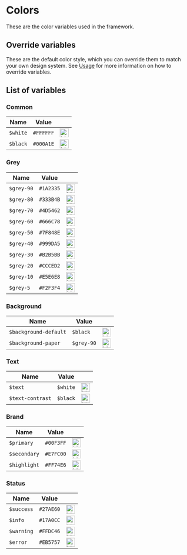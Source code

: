 ---
---

# Colors

These are the color variables used in the framework.

## Override variables

These are the default color style, which you can override them to match your own design system. See [Usage](/docs/getting-started/usage) for more information on how to override variables.

## List of variables

### Common

| Name | Value | |
| - | - | - |
| `$white` | `#FFFFFF` | <img valign='middle' height="24" alt='blue' src='https://readme-swatches.vercel.app/FFFFFF?style=round'/> |
| `$black` | `#000A1E` | <img valign='middle' height="24" alt='blue' src='https://readme-swatches.vercel.app/000A1E?style=round'/> |

### Grey

| Name | Value | |
| - | - | - |
| `$grey-90` | `#1A2335` | <img valign='middle' height="24" alt='blue' src='https://readme-swatches.vercel.app/1A2335?style=round'/> |
| `$grey-80` | `#333B4B` | <img valign='middle' height="24" alt='blue' src='https://readme-swatches.vercel.app/333B4B?style=round'/> |
| `$grey-70` | `#4D5462` | <img valign='middle' height="24" alt='blue' src='https://readme-swatches.vercel.app/4D5462?style=round'/> |
| `$grey-60` | `#666C78` | <img valign='middle' height="24" alt='blue' src='https://readme-swatches.vercel.app/666C78?style=round'/> |
| `$grey-50` | `#7F848E` | <img valign='middle' height="24" alt='blue' src='https://readme-swatches.vercel.app/7F848E?style=round'/> |
| `$grey-40` | `#999DA5` | <img valign='middle' height="24" alt='blue' src='https://readme-swatches.vercel.app/999DA5?style=round'/> |
| `$grey-30` | `#B2B5BB` | <img valign='middle' height="24" alt='blue' src='https://readme-swatches.vercel.app/B2B5BB?style=round'/> |
| `$grey-20` | `#CCCED2` | <img valign='middle' height="24" alt='blue' src='https://readme-swatches.vercel.app/CCCED2?style=round'/> |
| `$grey-10` | `#E5E6E8` | <img valign='middle' height="24" alt='blue' src='https://readme-swatches.vercel.app/E5E6E8?style=round'/> |
| `$grey-5` | `#F2F3F4` | <img valign='middle' height="24" alt='blue' src='https://readme-swatches.vercel.app/F2F3F4?style=round'/> |

### Background

| Name | Value | |
| - | - | - |
| `$background-default` | `$black` | <img valign='middle' height="24" alt='blue' src='https://readme-swatches.vercel.app/000A1E?style=round'/> |
| `$background-paper` | `$grey-90` | <img valign='middle' height="24" alt='blue' src='https://readme-swatches.vercel.app/1A2335?style=round'/> |

### Text

| Name | Value | |
| - | - | - |
| `$text` | `$white` | <img valign='middle' height="24" alt='blue' src='https://readme-swatches.vercel.app/FFFFFF?style=round'/> |
| `$text-contrast` | `$black` | <img valign='middle' height="24" alt='blue' src='https://readme-swatches.vercel.app/000A1E?style=round'/> |

### Brand

| Name | Value | |
| - | - | - |
| `$primary` | `#00F3FF` | <img valign='middle' height="24" alt='blue' src='https://readme-swatches.vercel.app/00F3FF?style=round'/> |
| `$secondary` | `#E7FC00` | <img valign='middle' height="24" alt='blue' src='https://readme-swatches.vercel.app/E7FC00?style=round'/> |
| `$highlight` | `#FF74E6` | <img valign='middle' height="24" alt='blue' src='https://readme-swatches.vercel.app/FF74E6?style=round'/> |

### Status

| Name | Value | |
| - | - | - |
| `$success` | `#27AE60` | <img valign='middle' height="24" alt='blue' src='https://readme-swatches.vercel.app/27AE60?style=round'/> |
| `$info` | `#17A0CC` | <img valign='middle' height="24" alt='blue' src='https://readme-swatches.vercel.app/17A0CC?style=round'/> |
| `$warning` | `#FFDC46` | <img valign='middle' height="24" alt='blue' src='https://readme-swatches.vercel.app/FFDC46?style=round'/> |
| `$error` | `#EB5757` | <img valign='middle' height="24" alt='blue' src='https://readme-swatches.vercel.app/EB5757?style=round'/> |
